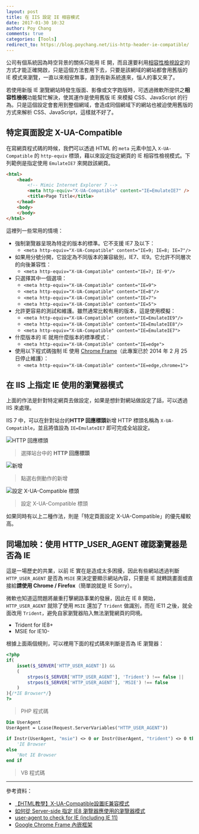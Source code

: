 ```yaml
---
layout: post
title: 在 IIS 設定 IE 相容模式
date: 2017-01-30 10:32
author: Poy Chang
comments: true
categories: [Tools]
redirect_to: https://blog.poychang.net/iis-http-header-ie-compatible/
---
```

公司有個系統因為時空背景的關係只能用 IE 開，而且還要利用[相容性檢視設定](https://support.microsoft.com/zh-tw/help/17472/windows-internet-explorer-11-fix-site-display-problems-compatibility-view)的方式才能正確開啟，只是這個方法套用下去，只要是該網域的網站都會用舊版的 IE 模式來瀏覽，一直以來相安無事，直到有新系統進來，惱人的事又來了。

若使用新版 IE 瀏覽網站時發生版面、影像或文字跑版時，可透過微軟所提供之**相容性檢視**功能幫忙解決，使其運作是使用舊版 IE 來模擬 CSS、JavaScript 的行為。只是這個設定會套用到整個網域，會造成同個網域下的網站也被迫使用舊版的方式來解析 CSS、JavaScript，這樣就不好了。

## 特定頁面設定 X-UA-Compatible

在寫網頁程式碼的時候，我們可以透過 HTML 的 `meta` 元素中加入 `X-UA-Compatible` 的 `http-equiv` 標頭，藉以來設定指定網頁的 IE 相容性檢視模式。下列範例是指定使用 `EmulateIE7` 來開啟該網頁。 

```html
<html>
    <head>
        <!-- Mimic Internet Explorer 7 -->
        <meta http-equiv="X-UA-Compatible" content="IE=EmulateIE7" />
        <title>Page Title</title>
    </head>
    <body>
    </body>
</html>
```

這裡列一些常用的情境：

* 強制瀏覽器呈現為特定的版本的標準。它不支援 IE7 及以下：
    * `<meta http-equiv="X-UA-Compatible" content="IE=9; IE=8; IE=7"/>`
* 如果用分號分開，它設定為不同版本的兼容級別，IE7、IE9。它允許不同層次的向後兼容性：
    * `<meta http-equiv="X-UA-Compatible" content="IE=7; IE-9"/>`
* 只選擇其中一個選項：
    * `<meta http-equiv="X-UA-Compatible" content="IE=9">`
    * `<meta http-equiv="X-UA-Compatible" content="IE=8"/>`
    * `<meta http-equiv="X-UA-Compatible" content="IE=7">`
    * `<meta http-equiv="X-UA-Compatible" content="IE=5">`
* 允許更容易的測試和維護。雖然通常比較有用的版本，這是使用模擬：
    * `<meta http-equiv="X-UA-Compatible" content="IE=EmulateIE9"/>`
    * `<meta http-equiv="X-UA-Compatible" content="IE=EmulateIE8"/>`
    * `<meta http-equiv="X-UA-Compatible" content="IE=EmulateIE7">`
* 什麼版本的 IE 就用什麼版本的標準模式：
    * `<meta http-equiv="X-UA-Compatible" content="IE=edge">`
* 使用以下程式碼強制 IE 使用 [Chrome Frame](https://zh.wikipedia.org/wiki/Google_Chrome_Frame)（此專案已於 2014 年 2 月 25 日停止維護）：
    * `<meta http-equiv="X-UA-Compatible" content="IE=edge,chrome=1">`

## 在 IIS 上指定 IE 使用的瀏覽器模式

上面的作法是針對特定網頁去做設定，如果是想針對網站做設定了話，可以透過 IIS 來處理。

IIS 7 中，可以在針對站台的**HTTP 回應標頭**新增 HTTP 標頭名稱為 `X-UA-Compatible`，並且將值設為 `IE=EmulateIE7` 即可完成全站設定。

![HTTP 回應標頭](http://i.imgur.com/n3JLjUh.png)

>選擇站台中的 **HTTP 回應標頭**

![新增](http://i.imgur.com/FRQOTku.png)

>點選右側動作的新增

![設定 X-UA-Compatible 標頭](http://i.imgur.com/4XGhPiX.png)

>設定 X-UA-Compatible 標頭

如果同時有以上二種作法，則是「特定頁面設定 X-UA-Compatible」的優先權較高。

## 同場加映：使用 HTTP_USER_AGENT 確認瀏覽器是否為 IE

這是一場歷史的共業，以前 IE 實在是造成太多困擾，因此有些網站透過判斷 `HTTP_USER_AGENT` 是否為 `MSIE` 來決定要顯示網站內容，只要是 IE 就轉跳畫面或直接給**請使用 Chrome / Firefox**（簡單說就是 IE Sorry）。

微軟也知道這問題將嚴重打擊網路事業的發展，因此在 IE 8 開始，`HTTP_USER_AGENT` 就除了使用 `MSIE` 還加了 `Trident` 做識別，而在 IE11 之後，就全面改用 `Trident`，避免自家瀏覽器陷入無法瀏覽網頁的冏境。

* Trident for IE8+
* MSIE for IE10-

根據上面兩個規則，可以裡用下面的程式碼來判斷是否為 IE 瀏覽器：

```php
<?php
if(
    isset($_SERVER['HTTP_USER_AGENT']) &&
    (
        strpos($_SERVER['HTTP_USER_AGENT'], 'Trident') !== false ||
        strpos($_SERVER['HTTP_USER_AGENT'], 'MSIE') !== false
    )
){/*IE Browser*/}
?>
```

>PHP 程式碼

```vb
Dim UserAgent
UserAgent = Lcase(Request.ServerVariables("HTTP_USER_AGENT"))

if Instr(UserAgent, "msie") <> 0 or Instr(UserAgent, "trident") <> 0 then
	'IE Browser
else
	'Not IE Browser
end if
```

>VB 程式碼

----------

參考資料：

* [【HTML教學】X-UA-Compatible設置IE兼容模式](http://injerry.pixnet.net/blog/post/57042465-%E3%80%90html%E6%95%99%E5%AD%B8%E3%80%91x-ua-compatible%E8%A8%AD%E7%BD%AEie%E5%85%BC%E5%AE%B9%E6%A8%A1%E5%BC%8F)
* [如何從 Server-side 指定 IE8 瀏覽器應使用的瀏覽器模式](http://blog.miniasp.com/post/2009/03/12/work-around-webpage-display-issues-in-Internet-Explorer-80.aspx)
* [user-agent to check for IE (including IE 11)](https://edward-designer.com/web/_serveruser-agent-check-ie-including-ie-11/)
* [Google Chrome Frame 內嵌框架](https://zh.wikipedia.org/wiki/Google_Chrome_Frame)
